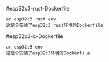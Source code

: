 #esp32c3-rust-Dockerfile
```
an esp32c3 rust env
这是个安装了esp32c3 rust环境的Dockerfile
```


#esp32c3-c-Dockerfile
```
an esp32c3 env
这是个安装了esp32c3环境的Dockerfile
```